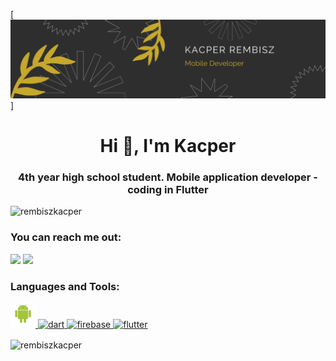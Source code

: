 [![Header](https://github.com/rembiszkacper/rembiszkacper/blob/main/banner.png "Header")]
<h1 align="center">Hi 👋, I'm Kacper</h1>
<h3 align="center">4th year high school student. Mobile application developer - coding in Flutter</h3>

<p align="left"> <img src="https://komarev.com/ghpvc/?username=rembiszkacper&label=Profile%20views&color=0e75b6&style=flat" alt="rembiszkacper" /> </p>

<h3 align="left">You can reach me out:</h3>

[<img src="https://img.shields.io/badge/linkedin-%230077B5.svg?&style=for-the-badge&logo=linkedin&logoColor=white" />](https://www.linkedin.com/in/kacper-rembisz-0441061b5/)
[<img src="https://img.shields.io/badge/-GMAIL-D14836?style=for-the-badge&logo=gmail&logoColor=white" />](mailto:kacDeveloper@gmail.com)
<p align="left">
</p>

<h3 align="left">Languages and Tools:</h3>
<p align="left"> <a href="https://developer.android.com" target="_blank" rel="noreferrer"> <img src="https://raw.githubusercontent.com/devicons/devicon/master/icons/android/android-original-wordmark.svg" alt="android" width="40" height="40"/> </a> <a href="https://dart.dev" target="_blank" rel="noreferrer"> <img src="https://www.vectorlogo.zone/logos/dartlang/dartlang-icon.svg" alt="dart" width="40" height="40"/> </a> <a href="https://firebase.google.com/" target="_blank" rel="noreferrer"> <img src="https://www.vectorlogo.zone/logos/firebase/firebase-icon.svg" alt="firebase" width="40" height="40"/> </a> <a href="https://flutter.dev" target="_blank" rel="noreferrer"> <img src="https://www.vectorlogo.zone/logos/flutterio/flutterio-icon.svg" alt="flutter" width="40" height="40"/> </a> </p>

<p><img align="center" src="https://github-readme-streak-stats.herokuapp.com/?user=rembiszkacper&" alt="rembiszkacper" /></p>
